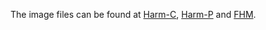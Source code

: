 The image files can be found at [Harm-C](https://drive.google.com/file/d/1dxMrnyXcED-85HCcQiA_d5rr8acwl6lp/view?usp=sharing), [Harm-P](https://drive.google.com/file/d/1fw850yxKNqzpRpQKH88D13yfrwX1MLde/view?usp=sharing) and [FHM](https://hatefulmemeschallenge.com/#download).
